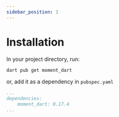 ```yaml
---
sidebar_position: 1
---
```


# Installation

In your project directory, run:

```sh
dart pub get moment_dart
```

or, add it as a dependency in `pubspec.yaml`

```yaml pubspec.yaml
...
dependencies:
    moment_dart: 0.17.4
...
```
